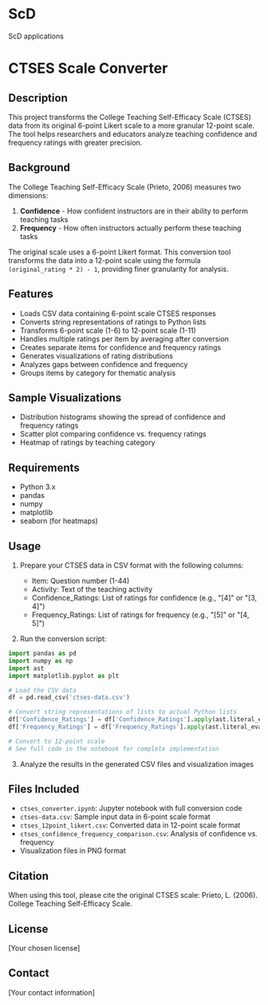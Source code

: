 # ScD
ScD applications

# CTSES Scale Converter

## Description
This project transforms the College Teaching Self-Efficacy Scale (CTSES) data from its original 6-point Likert scale to a more granular 12-point scale. The tool helps researchers and educators analyze teaching confidence and frequency ratings with greater precision.

## Background
The College Teaching Self-Efficacy Scale (Prieto, 2006) measures two dimensions:
1. **Confidence** - How confident instructors are in their ability to perform teaching tasks
2. **Frequency** - How often instructors actually perform these teaching tasks

The original scale uses a 6-point Likert format. This conversion tool transforms the data into a 12-point scale using the formula `(original_rating * 2) - 1`, providing finer granularity for analysis.

## Features
- Loads CSV data containing 6-point scale CTSES responses
- Converts string representations of ratings to Python lists
- Transforms 6-point scale (1-6) to 12-point scale (1-11)
- Handles multiple ratings per item by averaging after conversion
- Creates separate items for confidence and frequency ratings
- Generates visualizations of rating distributions
- Analyzes gaps between confidence and frequency
- Groups items by category for thematic analysis

## Sample Visualizations
- Distribution histograms showing the spread of confidence and frequency ratings
- Scatter plot comparing confidence vs. frequency ratings
- Heatmap of ratings by teaching category

## Requirements
- Python 3.x
- pandas
- numpy
- matplotlib
- seaborn (for heatmaps)

## Usage
1. Prepare your CTSES data in CSV format with the following columns:
   - Item: Question number (1-44)
   - Activity: Text of the teaching activity
   - Confidence_Ratings: List of ratings for confidence (e.g., "[4]" or "[3, 4]")
   - Frequency_Ratings: List of ratings for frequency (e.g., "[5]" or "[4, 5]")

2. Run the conversion script:
```python
import pandas as pd
import numpy as np
import ast
import matplotlib.pyplot as plt

# Load the CSV data
df = pd.read_csv('ctses-data.csv')

# Convert string representations of lists to actual Python lists
df['Confidence_Ratings'] = df['Confidence_Ratings'].apply(ast.literal_eval)
df['Frequency_Ratings'] = df['Frequency_Ratings'].apply(ast.literal_eval)

# Convert to 12-point scale
# See full code in the notebook for complete implementation
```

3. Analyze the results in the generated CSV files and visualization images

## Files Included
- `ctses_converter.ipynb`: Jupyter notebook with full conversion code
- `ctses-data.csv`: Sample input data in 6-point scale format
- `ctses_12point_likert.csv`: Converted data in 12-point scale format
- `ctses_confidence_frequency_comparison.csv`: Analysis of confidence vs. frequency
- Visualization files in PNG format

## Citation
When using this tool, please cite the original CTSES scale:
Prieto, L. (2006). College Teaching Self-Efficacy Scale.

## License
[Your chosen license]

## Contact
[Your contact information]
